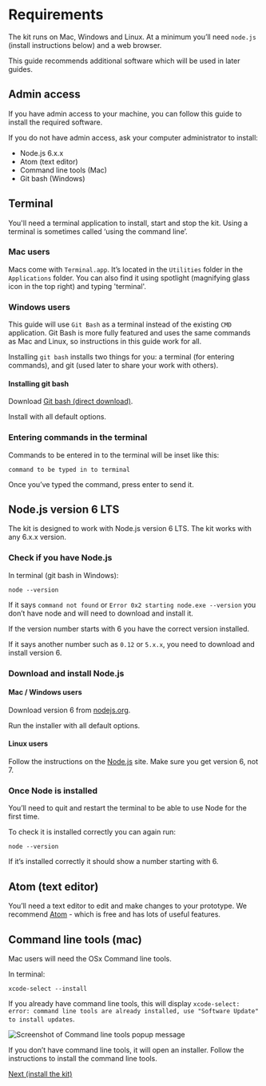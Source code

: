 # Requirements

The kit runs on Mac, Windows and Linux. At a minimum you’ll need `node.js` (install instructions below) and a web browser.

This guide recommends additional software which will be used in later guides.

## Admin access

If you have admin access to your machine, you can follow this guide to install the required software.

If you do not have admin access, ask your computer administrator to install:
* Node.js 6.x.x
* Atom (text editor)
* Command line tools (Mac)
* Git bash (Windows)

## Terminal

You'll need a terminal application to install, start and stop the kit. Using a terminal is sometimes called ‘using the command line’.

### Mac users

Macs come with `Terminal.app`. It’s located in the `Utilities` folder in the `Applications` folder. You can also find it using spotlight (magnifying glass icon in the top right) and typing 'terminal'.

### Windows users

This guide will use `Git Bash` as a terminal instead of the existing `CMD` application. Git Bash is more fully featured and uses the same commands as Mac and Linux, so instructions in this guide work for all.

Installing `git bash` installs two things for you: a terminal (for entering commands), and git (used later to share your work with others).

#### Installing git bash

Download [Git bash (direct download)](https://git-scm.com/download/win).

Install with all default options.

### Entering commands in the terminal

Commands to be entered in to the terminal will be inset like this:
```
command to be typed in to terminal
```
Once you’ve typed the command, press enter to send it.


## Node.js version 6 LTS

The kit is designed to work with Node.js version 6 LTS. The kit works with any 6.x.x version.

### Check if you have Node.js

In terminal (git bash in Windows):
```
node --version
```
If it says `command not found` or `Error 0x2 starting node.exe --version` you don’t have node and will need to download and install it.

If the version number starts with 6 you have the correct version installed.

If it says another number such as `0.12` or `5.x.x`, you need to download and install version 6.

### Download and install Node.js

#### Mac / Windows users

Download version 6 from [nodejs.org](https://nodejs.org/en/).

Run the installer with all default options.

#### Linux users

Follow the instructions on the [Node.js](https://nodejs.org/en/download/package-manager/#debian-and-ubuntu-based-linux-distributions
) site. Make sure you get version 6, not 7.

### Once Node is installed

You’ll need to quit and restart the terminal to be able to use Node for the first time.

To check it is installed correctly you can again run:
```
node --version
```

If it’s installed correctly it should show a number starting with 6.

## Atom (text editor)

You’ll need a text editor to edit and make changes to your prototype. We recommend [Atom](https://atom.io/) - which is free and has lots of useful features.

## Command line tools (mac)

Mac users will need the OSx Command line tools.

In terminal:
```
xcode-select --install
```
If you already have command line tools, this will display `xcode-select: error: command line tools are already installed, use "Software Update" to install updates`.

![Screenshot of Command line tools popup message](/public/images/docs/installing-mavericks-popup.png)

If you don’t have command line tools, it will open an installer. Follow the instructions to install the command line tools.

<a href="install-the-kit.md" class="govuk-c-button">Next (install the kit)</a>
